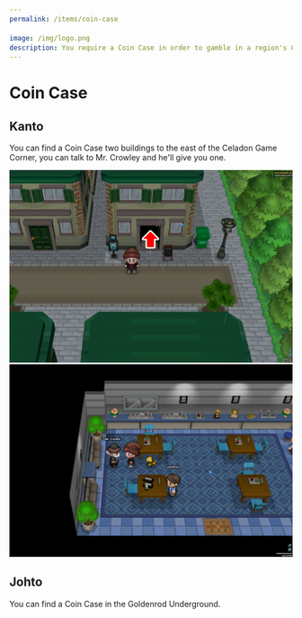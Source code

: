 ```yaml
---
permalink: /items/coin-case

image: /img/logo.png
description: You require a Coin Case in order to gamble in a region's Game Corner.
---
```


# Coin Case

## Kanto

You can find a Coin Case two buildings to the east of the Celadon Game Corner, you can talk to Mr. Crowley and he'll give you one.

![coin case entrace](/img/maps/coin-case-entrance.png)
![coin case crowley](/img/maps/coin-case-crowley.png)

## Johto

You can find a Coin Case in the Goldenrod Underground.

